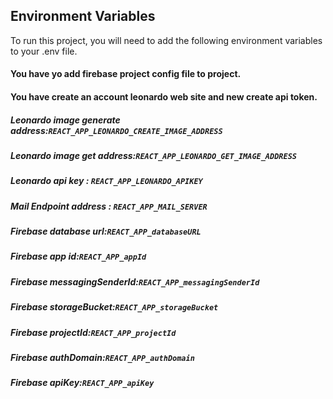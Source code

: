 
## Environment Variables

To run this project, you will need to add the following environment variables to your .env file.
#### You have yo add firebase project config file to project.
#### You have create an account leonardo web site and new create api token.

##### Leonardo image generate address:`REACT_APP_LEONARDO_CREATE_IMAGE_ADDRESS`
##### Leonardo image get address:`REACT_APP_LEONARDO_GET_IMAGE_ADDRESS`
##### Leonardo api key : `REACT_APP_LEONARDO_APIKEY`
##### Mail Endpoint address : `REACT_APP_MAIL_SERVER`
##### Firebase database url:`REACT_APP_databaseURL`
##### Firebase app id:`REACT_APP_appId`
##### Firebase messagingSenderId:`REACT_APP_messagingSenderId`
##### Firebase storageBucket:`REACT_APP_storageBucket`
##### Firebase projectId:`REACT_APP_projectId`
##### Firebase authDomain:`REACT_APP_authDomain`
##### Firebase apiKey:`REACT_APP_apiKey`